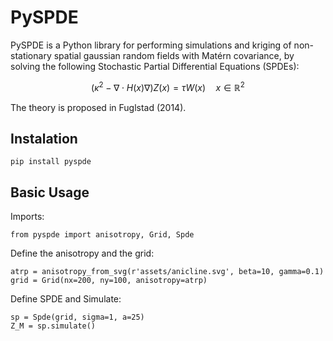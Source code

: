 # PySPDE

PySPDE is a Python library for performing simulations and kriging of non-stationary spatial gaussian random fields with Matérn covariance, by solving the following Stochastic Partial Differential Equations (SPDEs):

$$ ({\kappa}^2 - {\nabla} {\cdot} H(x) {\nabla} )Z(x) = {\tau}W(x) \quad x \in \mathbb{R}^2
$$

The theory is proposed in Fuglstad (2014).

## Instalation

```
pip install pyspde
```

## Basic Usage

Imports:
```
from pyspde import anisotropy, Grid, Spde
```

Define the anisotropy and the grid:
```
atrp = anisotropy_from_svg(r'assets/anicline.svg', beta=10, gamma=0.1)
grid = Grid(nx=200, ny=100, anisotropy=atrp)
```

Define SPDE and Simulate:
```
sp = Spde(grid, sigma=1, a=25)
Z_M = sp.simulate()
```
